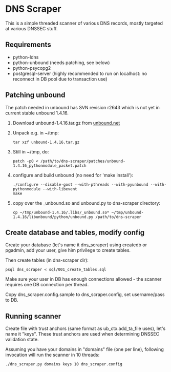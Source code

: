 # DNS Scraper

This is a simple threaded scanner of various DNS records, mostly targeted at
various DNSSEC stuff.

## Requirements

* python-ldns
* python-unbound (needs patching, see below)
* python-psycopg2
* postgresql-server (highly recommended to run on localhost: no reconnect in DB pool due to transaction use)

## Patching unbound

The patch needed in unbound has SVN revision r2643 which is not yet in current
stable unbound 1.4.16.

1. Download unbound-1.4.16.tar.gz from [unbound.net](http://unbound.net/download.html)
2. Unpack e.g. in ~/tmp: 

    `tar xzf unbound-1.4.16.tar.gz`

3. Still in ~/tmp, do: 

    `patch -p0 < /path/to/dns-scraper/patches/unbound-1.4.16_pythonmodule_packet.patch`

4. configure and build unbound (no need for 'make install'):

    `./configure --disable-gost --with-pthreads --with-pyunbound --with-pythonmodule --with-libevent`  
    `make`

5. copy over the _unbound.so and unbound.py to dns-scraper directory:

    `cp ~/tmp/unbound-1.4.16/.libs/_unbound.so* ~/tmp/unbound-1.4.16/libunbound/python/unbound.py /path/to/dns-scraper`

## Create database and tables, modify config

Create your database (let's name it dns_scraper) using createdb or pgadmin, add
your user, give him privilege to create tables.

Then create tables (in dns-scraper dir):

    psql dns_scraper < sql/001_create_tables.sql

Make sure your user in DB has enough connections allowed - the scanner requires
one DB connection per thread.

Copy dns_scraper.config.sample to dns_scraper.config, set username/pass to DB.

## Running scanner

Create file with trust anchors (same format as ub_ctx.add_ta_file uses), let's
name it "keys". These trust anchors are used when determining DNSSEC validation
state.

Assuming you have your domains in "domains" file (one per line), following
invocation will run the scanner in 10 threads:

    ./dns_scraper.py domains keys 10 dns_scraper.config


